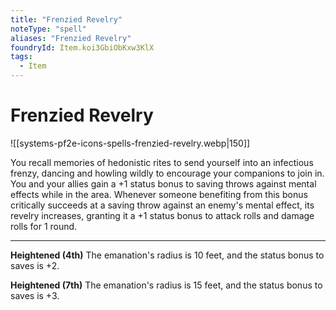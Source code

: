 ```yaml
---
title: "Frenzied Revelry"
noteType: "spell"
aliases: "Frenzied Revelry"
foundryId: Item.koi3GbiObKxw3KlX
tags:
  - Item
---
```


# Frenzied Revelry
![[systems-pf2e-icons-spells-frenzied-revelry.webp|150]]

You recall memories of hedonistic rites to send yourself into an infectious frenzy, dancing and howling wildly to encourage your companions to join in. You and your allies gain a +1 status bonus to saving throws against mental effects while in the area. Whenever someone benefiting from this bonus critically succeeds at a saving throw against an enemy's mental effect, its revelry increases, granting it a +1 status bonus to attack rolls and damage rolls for 1 round.

* * *

**Heightened (4th)** The emanation's radius is 10 feet, and the status bonus to saves is +2.

**Heightened (7th)** The emanation's radius is 15 feet, and the status bonus to saves is +3.
